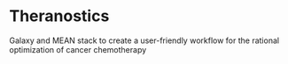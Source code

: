 # Theranostics
Galaxy and MEAN stack to create a user-friendly workflow for the rational optimization of cancer chemotherapy
